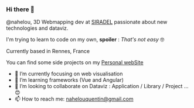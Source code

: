 ### Hi there 👋

@nahelou, 3D Webmapping dev at [SIRADEL](https://www.siradel.com/) passionate about new technologies and dataviz. 

I'm trying to learn to code on my own, **spoiler** : *That's not easy* :nerd_face:

Currently based in Rennes, France

You can find some side projects on my [Personal webSite](https://nahelou.github.io/)

- 🔭 I’m currently focusing on web visualisation
- 🌱 I’m learning frameworks (Vue and Angular)
- 👯 I’m looking to collaborate on Dataviz : Application / Library / Project ... 😍
- 📫 How to reach me: nahelouquentin@gmail.com
